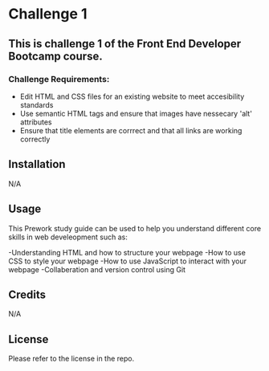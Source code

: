 # Challenge 1

## This is challenge 1 of the Front End Developer Bootcamp course.

### Challenge Requirements:

- Edit HTML and CSS files for an existing website to meet accesibility standards
- Use semantic HTML tags and ensure that images have nessecary 'alt' attributes
- Ensure that title elements are corrrect and that all links are working correctly

## Installation

N/A

## Usage

This Prework study guide can be used to help you understand different core skills in web develeopment such as:

-Understanding HTML and how to structure your webpage
-How to use CSS to style your webpage
-How to use JavaScript to interact with your webpage
-Collaberation and version control using Git

## Credits

N/A

## License

Please refer to the license in the repo.


